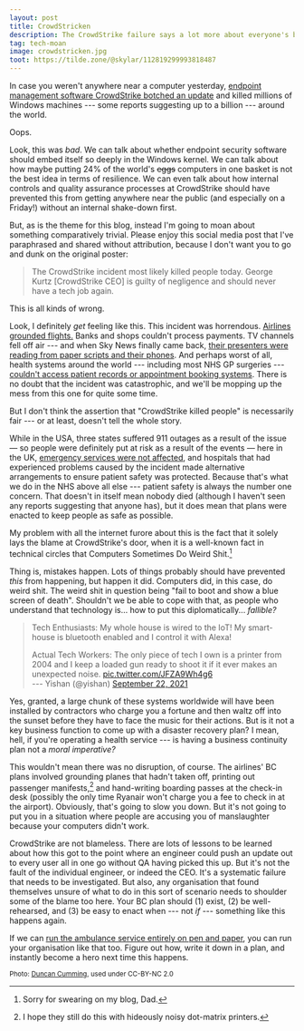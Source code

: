 ```yaml
---
layout: post
title: CrowdStricken
description: The CrowdStrike failure says a lot more about everyone's business continuity planning than it does about poorly designed endpoint management software
tag: tech-moan
image: crowdstricken.jpg
toot: https://tilde.zone/@skylar/112819299993818487
---
```


In case you weren't anywhere near a computer yesterday, [endpoint management software CrowdStrike botched an update](https://www.theregister.com/2024/07/19/crowdstrike_falcon_sensor_bsod_incident/?td=rt-9cp) and killed millions of Windows machines --- some reports suggesting up to a billion --- around the world.

Oops.

Look, this was _bad_. We can talk about whether endpoint security software should embed itself so deeply in the Windows kernel. We can talk about how maybe putting 24% of the world's ~~eggs~~ computers in one basket is not the best idea in terms of resilience. We can even talk about how internal controls and quality assurance processes at CrowdStrike should have prevented this from getting anywhere near the public (and especially on a Friday!) without an internal shake-down first.

But, as is the theme for this blog, instead I'm going to moan about something comparatively trivial. Please enjoy this social media post that I've paraphrased and shared without attribution, because I don't want you to go and dunk on the original poster:

>The CrowdStrike incident most likely killed people today. George Kurtz [CrowdStrike CEO] is guilty of negligence and should never have a tech job again.

This is all kinds of wrong.

Look, I definitely _get_ feeling like this. This incident was horrendous. [Airlines grounded flights.](https://news.sky.com/story/from-banking-to-flights-and-supermarkets-charts-show-when-it-outages-peaked-across-services-13180932) Banks and shops couldn't process payments. TV channels fell off air --- and when Sky News finally came back, [their presenters were reading from paper scripts and their phones](https://www.youtube.com/watch?v=49BE89C6Bxs). And perhaps worst of all, health systems around the world --- including most NHS GP surgeries --- [couldn't access patient records or appointment booking systems](https://www.theregister.com/2024/07/19/crowdstrike_update_nhs_it_outages/). There is no doubt that the incident was catastrophic, and we'll be mopping up the mess from this one for quite some time.

But I don't think the assertion that "CrowdStrike killed people" is necessarily fair --- or at least, doesn't tell the whole story.

While in the USA, three states suffered 911 outages as a result of the issue — so people were definitely put at risk as a result of the events — here in the UK, [emergency services were not affected](https://www.londonambulance.nhs.uk/2024/07/19/statement-on-global-it-outage/), and hospitals that had experienced problems caused by the incident made alternative arrangements to ensure patient safety was protected. Because that's what we do in the NHS above all else --- patient safety is always the number one concern. That doesn't in itself mean nobody died (although I haven't seen any reports suggesting that anyone has), but it does mean that plans were enacted to keep people as safe as possible.

My problem with all the internet furore about this is the fact that it solely lays the blame at CrowdStrike's door, when it is a well-known fact in technical circles that Computers Sometimes Do Weird Shit.[^1]

Thing is, mistakes happen. Lots of things probably should have prevented _this_ from happening, but happen it did. Computers did, in this case, do weird shit. The weird shit in question being "fail to boot and show a blue screen of death". Shouldn't we be able to cope with that, as people who understand that technology is... how to put this diplomatically... _fallible?_

>Tech Enthusiasts: My whole house is wired to the IoT! My smart-house is bluetooth enabled and I control it with Alexa!  
>
>Actual Tech Workers: The only piece of tech I own is a printer from 2004 and I keep a loaded gun ready to shoot it if it ever makes an unexpected noise. [pic.twitter.com/JFZA9Wh4g6](https://pic.twitter.com/JFZA9Wh4g6)  
>--- Yishan (@yishan) [September 22, 2021](https://twitter.com/yishan/status/1440601396366086144)

Yes, granted, a large chunk of these systems worldwide will have been installed by contractors who charge you a fortune and then waltz off into the sunset before they have to face the music for their actions. But is it not a key business function to come up with a disaster recovery plan? I mean, hell, if you're operating a health service --- is having a business continuity plan not a _moral imperative?_

This wouldn't mean there was no disruption, of course. The airlines' BC plans involved grounding planes that hadn't taken off, printing out passenger manifests,[^2] and hand-writing boarding passes at the check-in desk (possibly the only time Ryanair won't charge you a fee to check in at the airport). Obviously, that's going to slow you down. But it's not going to put you in a situation where people are accusing you of manslaughter because your computers didn't work.

CrowdStrike are not blameless. There are lots of lessons to be learned about how this got to the point where an engineer could push an update out to every user all in one go without QA having picked this up. But it's not the fault of the individual engineer, or indeed the CEO. It's a systematic failure that needs to be investigated. But also, any organisation that found themselves unsure of what to do in this sort of scenario needs to shoulder some of the blame too here. Your BC plan should (1) exist, (2) be well-rehearsed, and (3) be easy to enact when --- not _if_ --- something like this happens again.

If we can [run the ambulance service entirely on pen and paper](https://www.youtube.com/watch?v=r6GjmRSQrS4), you can run your organisation like that too. Figure out how, write it down in a plan, and instantly become a hero next time this happens.


<small>Photo: [Duncan Cumming](https://flickr.com/photos/duncan/), used under CC-BY-NC 2.0</small>


[^1]: Sorry for swearing on my blog, Dad.
[^2]: I hope they still do this with hideously noisy dot-matrix printers.

